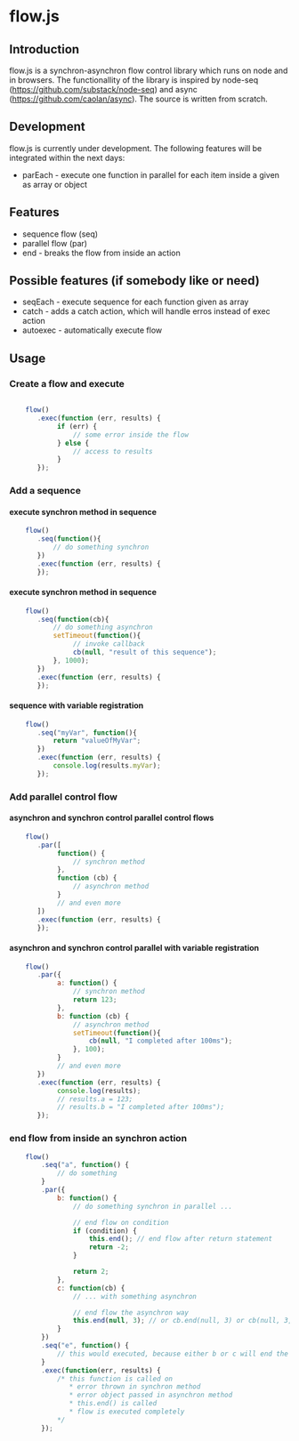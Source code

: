 # flow.js
## Introduction

flow.js is a synchron-asynchron flow control library which runs on node and in browsers.
The functionallity of the library is inspired by node-seq (https://github.com/substack/node-seq) and async (https://github.com/caolan/async). The source is written from scratch.

## Development

flow.js is currently under development. The following features will be integrated within the next days:

* parEach - execute one function in parallel for each item inside a given as array or object


## Features

* sequence flow (seq)
* parallel flow (par)
* end       - breaks the flow from inside an action

## Possible features (if somebody like or need)

* seqEach  - execute sequence for each function given as array
* catch     - adds a catch action, which will handle erros instead of exec action
* autoexec  - automatically execute flow

## Usage

### Create a flow and execute

```javascript

    flow()
       .exec(function (err, results) {
            if (err) {
                // some error inside the flow
            } else {
                // access to results
            }
       });
```
### Add a sequence

#### execute synchron method in sequence

```javascript
    flow()
       .seq(function(){
           // do something synchron
       })
       .exec(function (err, results) {           
       });

```

#### execute synchron method in sequence

```javascript
    flow()
       .seq(function(cb){
           // do something asynchron
           setTimeout(function(){
                // invoke callback
                cb(null, "result of this sequence");
           }, 1000);
       })
       .exec(function (err, results) {
       });

```


#### sequence with variable registration

```javascript
    flow()
       .seq("myVar", function(){
           return "valueOfMyVar";
       })
       .exec(function (err, results) {
           console.log(results.myVar);
       });

```

### Add parallel control flow

#### asynchron and synchron control parallel control flows

```javascript
    flow()
       .par([
            function() {
                // synchron method
            },
            function (cb) {
                // asynchron method
            }
            // and even more
       ])
       .exec(function (err, results) {
       });

```

#### asynchron and synchron control parallel with variable registration

```javascript
    flow()
       .par({
            a: function() {
                // synchron method
                return 123;
            },
            b: function (cb) {
                // asynchron method
                setTimeout(function(){
                    cb(null, "I completed after 100ms");
                }, 100);
            }
            // and even more
       })
       .exec(function (err, results) {
            console.log(results);
            // results.a = 123;
            // results.b = "I completed after 100ms");
       });

```


### end flow from inside an synchron action

```javascript
    flow()
        .seq("a", function() {
            // do something
        }
        .par({
            b: function() {
                // do something synchron in parallel ...

                // end flow on condition
                if (condition) {
                    this.end(); // end flow after return statement
                    return -2;
                }

                return 2;
            },
            c: function(cb) {
                // ... with something asynchron

                // end flow the asynchron way
                this.end(null, 3); // or cb.end(null, 3) or cb(null, 3, true) or this(null, 3, true)
            }
        })
        .seq("e", function() {
            // this would executed, because either b or c will end the flow
        }
        .exec(function(err, results) {
            /* this function is called on
               * error thrown in synchron method
               * error object passed in asynchron method
               * this.end() is called
               * flow is executed completely
            */
        });
```
